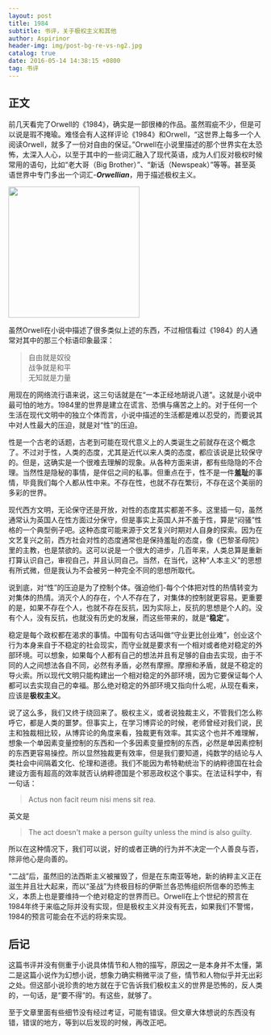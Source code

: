 ```yaml
---
layout: post
title: 1984
subtitle: 书评，关于极权主义和其他
author: Aspirinor
header-img: img/post-bg-re-vs-ng2.jpg 
catalog: true
date: 2016-05-14 14:38:15 +0800
tag: 书评
---
```

## 正文

前几天看完了Orwell的《1984》，确实是一部很棒的作品。虽然瑕疵不少，但是可以说是瑕不掩瑜。难怪会有人这样评论《1984》和Orwell，“这世界上每多一个人阅读Orwell，就多了一份对自由的保证。”Orwell在小说里描述的那个世界实在太恐怖，太深入人心，以至于其中的一些词汇融入了现代英语，成为人们反对极权时候常用的语句，比如“老大哥（Big Brother）”、“新话（Newspeak）”等等。甚至英语世界中专门多出一个词汇-***Orwellian***，用于描述极权主义。

<img src="http://img1.winxuancdn.com/0553/1200100553_3.jpg" width="260">

虽然Orwell在小说中描述了很多类似上述的东西，不过相信看过《1984》的人通常对其中的那三个标语印象最深：

>自由就是奴役<br/>
>战争就是和平<br/>
>无知就是力量

用现在的网络流行语来说，这三句话就是在“一本正经地胡说八道”。这就是小说中最可怕的地方。1984里的世界是建立在谎言、恐惧与痛苦之上的。对于任何一个生活在现代文明中的独立个体而言，小说中描述的生活都是难以忍受的，而要说其中对人性最大的压迫，就是对“性”的压迫。

性是一个古老的话题，古老到可能在现代意义上的人类诞生之前就存在这个概念了。不过对于性，人类的态度，尤其是近代以来人类的态度，都应该说是比较保守的。但是，这确实是一个很难去理解的现象。从各种方面来讲，都有些隐隐的不合理。当然性是隐秘的事情，是伴侣之间的私事。但重点在于，性不是一件**羞耻**的事情，毕竟我们每个人都从性中来。不存在性，也就不存在繁衍，不存在这个美丽的多彩的世界。

现代西方文明，无论保守还是开放，对性的态度其实都差不多。这里插一句，虽然通常认为英国人在性方面过分保守，但是事实上英国人并不羞于性，算是“闷骚”性格的一个典型例子吧。这种态度可能来源于文艺复兴时期对人自身的探索。因为在文艺复兴之前，西方社会对性的态度通常也是保持羞耻的态度，像《巴黎圣母院》里的主教，也是禁欲的。这可以说是一个很大的进步，几百年来，人类总算是重新打算认识自己，审视自己，并且认同自己。当然，在当代，这种“人本主义”的思想有所式微，但是我认为不会被另一种完全不同的思想所取代。

说到底，对“性”的压迫是为了控制个体。强迫他们-每个个体把对性的热情转变为对集体的热情。消灭个人的存在，个人不存在了，对集体的控制就更容易。更重要的是，如果不存在个人，也就不存在反抗，因为实际上，反抗的思想是个人的。没有个人，没有反抗，也就没有历史的发展，而这些带来的，就是“**稳定**”。

稳定是每个政权都在渴求的事情。中国有句古话叫做“守业更比创业难”，创业这个行为本身来自于不稳定的社会现实，而守业就是要求有一个相对或者绝对稳定的外部环境。可以想象，如果每个人都有自己的想法并且有足够的自由去实现，由于不同的人之间想法各自不同，必然有矛盾，必然有摩擦。摩擦和矛盾，就是不稳定的导火索。所以现代文明只能构建出一个相对稳定的外部环境，因为它要保证每个人都可以去实现自己的幸福。那么绝对稳定的外部环境又指向什么呢，从现在看来，应该是**极权主义**。

说了这么多，我们又终于绕回来了。极权主义，或者说独裁主义，不管我们怎么称呼它，都是人类的噩梦。但事实上，在学习博弈论的时候，老师曾经对我们说，民主和独裁相比较，从博弈论的角度来看，独裁更有效率。其实这个也并不难理解，想象一个单因素变量控制的东西和一个多因素变量控制的东西，必然是单因素控制的东西更容易操控。所以显然独裁更有效率，但是我们要知道，纯数学的结论与人类社会中间隔着文化、伦理和道德。我们不能因为希特勒统治下的纳粹德国在社会建设方面有超高的效率就否认纳粹德国是个邪恶政权这个事实。在法证科学中，有一句话：

>Actus non facit reum nisi mens sit rea.

英文是

>The act doesn't make a person guilty unless the mind is also guilty.

所以在这种情况下，我们可以说，好的或者正确的行为并不决定一个人善良与否，除非他心是向善的。

“二战”后，虽然旧的法西斯主义被摧毁了，但是在东南亚等地，新的纳粹主义正在滋生并且壮大起来，而以“圣战”为终极目标的伊斯兰各恐怖组织所信奉的恐怖主义，本质上也是要维持一个绝对稳定的世界而已。Orwell在上个世纪的预言在1984年终于来临之际并没有实现，但是极权主义并没有死去，如果我们不警惕，1984的预言可能会在不远的将来实现。


## 后记
这篇书评并没有侧重于小说具体情节和人物的描写，原因之一是本身并不太懂，第二是这篇小说作为幻想小说，想象力确实稍微平淡了些，情节和人物似乎并无出彩之处。但这部小说珍贵的地方就在于它告诉我们极权主义的世界是恐怖的，反人类的，一句话，是“要不得”的。有这些，就够了。

至于文章里面有些细节没有经过考证，可能有错误。但文章大体想说的东西没有错，错误的地方，等到以后发现的时候，再改正吧。